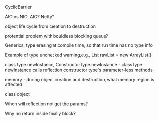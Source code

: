CyclicBarrier

AIO vs NIO, AIO? Netty?

object life cycle from creation to destruction

protential problem with bouldless blocking queue?

Generics, type erasing at compile time, so that run time has no type info

Example of type unchecked warning,e.g.,  List<String> rawList = new ArrayList()

class type.newInstance, ConstructorType.newInstance - classType newInstance calls reflection constructor type's parameter-less methods

memory - during object creation and destruction, what memory region is affected

class object

When will reflection not get the params?

Why no return inside finally block?
